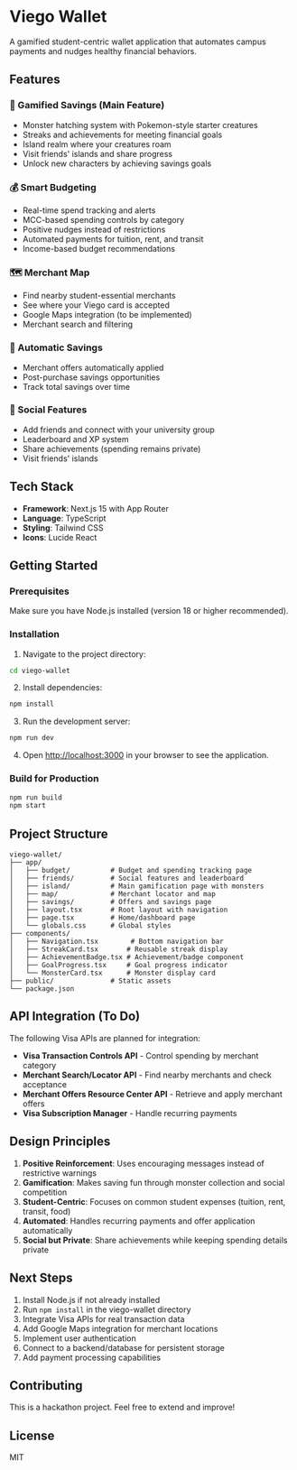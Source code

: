 # Viego Wallet

A gamified student-centric wallet application that automates campus payments and nudges healthy financial behaviors.

## Features

### 🦖 Gamified Savings (Main Feature)
- Monster hatching system with Pokemon-style starter creatures
- Streaks and achievements for meeting financial goals
- Island realm where your creatures roam
- Visit friends' islands and share progress
- Unlock new characters by achieving savings goals

### 💰 Smart Budgeting
- Real-time spend tracking and alerts
- MCC-based spending controls by category
- Positive nudges instead of restrictions
- Automated payments for tuition, rent, and transit
- Income-based budget recommendations

### 🗺️ Merchant Map
- Find nearby student-essential merchants
- See where your Viego card is accepted
- Google Maps integration (to be implemented)
- Merchant search and filtering

### 🎁 Automatic Savings
- Merchant offers automatically applied
- Post-purchase savings opportunities
- Track total savings over time

### 👥 Social Features
- Add friends and connect with your university group
- Leaderboard and XP system
- Share achievements (spending remains private)
- Visit friends' islands

## Tech Stack

- **Framework**: Next.js 15 with App Router
- **Language**: TypeScript
- **Styling**: Tailwind CSS
- **Icons**: Lucide React

## Getting Started

### Prerequisites

Make sure you have Node.js installed (version 18 or higher recommended).

### Installation

1. Navigate to the project directory:
```bash
cd viego-wallet
```

2. Install dependencies:
```bash
npm install
```

3. Run the development server:
```bash
npm run dev
```

4. Open [http://localhost:3000](http://localhost:3000) in your browser to see the application.

### Build for Production

```bash
npm run build
npm start
```

## Project Structure

```
viego-wallet/
├── app/
│   ├── budget/          # Budget and spending tracking page
│   ├── friends/         # Social features and leaderboard
│   ├── island/          # Main gamification page with monsters
│   ├── map/             # Merchant locator and map
│   ├── savings/         # Offers and savings page
│   ├── layout.tsx       # Root layout with navigation
│   ├── page.tsx         # Home/dashboard page
│   └── globals.css      # Global styles
├── components/
│   ├── Navigation.tsx        # Bottom navigation bar
│   ├── StreakCard.tsx       # Reusable streak display
│   ├── AchievementBadge.tsx # Achievement/badge component
│   ├── GoalProgress.tsx     # Goal progress indicator
│   └── MonsterCard.tsx      # Monster display card
├── public/              # Static assets
└── package.json
```

## API Integration (To Do)

The following Visa APIs are planned for integration:

- **Visa Transaction Controls API** - Control spending by merchant category
- **Merchant Search/Locator API** - Find nearby merchants and check acceptance
- **Merchant Offers Resource Center API** - Retrieve and apply merchant offers
- **Visa Subscription Manager** - Handle recurring payments

## Design Principles

1. **Positive Reinforcement**: Uses encouraging messages instead of restrictive warnings
2. **Gamification**: Makes saving fun through monster collection and social competition
3. **Student-Centric**: Focuses on common student expenses (tuition, rent, transit, food)
4. **Automated**: Handles recurring payments and offer application automatically
5. **Social but Private**: Share achievements while keeping spending details private

## Next Steps

1. Install Node.js if not already installed
2. Run `npm install` in the viego-wallet directory
3. Integrate Visa APIs for real transaction data
4. Add Google Maps integration for merchant locations
5. Implement user authentication
6. Connect to a backend/database for persistent storage
7. Add payment processing capabilities

## Contributing

This is a hackathon project. Feel free to extend and improve!

## License

MIT
